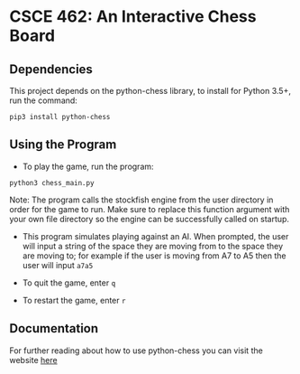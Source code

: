 # CSCE 462: An Interactive Chess Board

## Dependencies

This project depends on the python-chess library, to install for Python 3.5+, run the command:

`pip3 install python-chess`

## Using the Program

* To play the game, run the program:

`python3 chess_main.py`

Note: The program calls the stockfish engine from the user directory in order for the game to run. Make sure to replace this function argument with your own file directory so the engine can be successfully called on startup.

* This program simulates playing against an AI. When prompted, the user will input a string of the space they are moving from to the space they are moving to; for example if the user is moving from A7 to A5 then the user will input `a7a5`

* To quit the game, enter `q`

* To restart the game, enter `r`

## Documentation

For further reading about how to use python-chess you can visit the website [here](https://python-chess.readthedocs.io/en/latest/)
